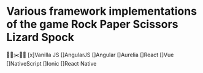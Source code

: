 # Various framework implementations of the game Rock Paper Scissors Lizard Spock
💎📜✂️🐲🖖
[x]Vanilla JS
[]AngularJS
[]Angular
[]Aurelia
[]React
[]Vue
[]NativeScript
[]Ionic
[]React Native

